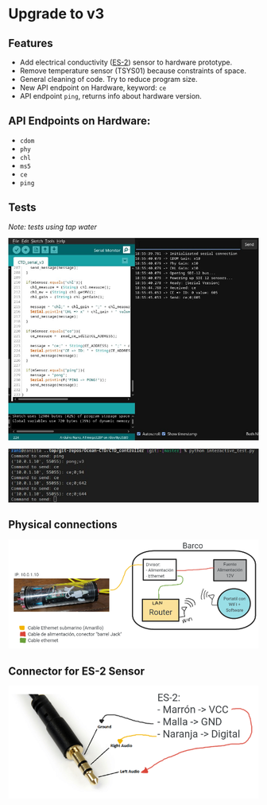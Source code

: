 # Upgrade to v3

## Features

* Add electrical conductivity ([ES-2](https://www.metergroup.com/en/meter-environment/products/es-2-electrical-conductivity-temperature-sensor)) sensor to hardware prototype. 
* Remove temperature sensor (TSYS01) because constraints of space.
* General cleaning of code. Try to reduce program size.
* New API endpoint on Hardware, keyword: ``ce``
* API endpoint ``ping``, returns info about hardware version.

## API Endpoints on Hardware:
* ``cdom``
* ``phy``
* ``chl``
* ``ms5``
* ``ce``
* ``ping``

## Tests

*Note: tests using tap water*

![Validate interactive_test](docs/validate_serial_hardware.jpg)

![Validate serial_v3](docs/validate_interactive-test.jpg)

## Physical connections

![Schema V3](docs/schema_hardware_v3.png)

## Connector for ES-2 Sensor

![Pinout ES-2 Connector](docs/pinout_connector_es2.png)